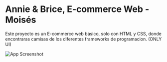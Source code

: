 # Annie & Brice, E-commerce Web - Moisés

Este proyecto es un E-commerce web básico, solo con HTML y CSS, donde encontraras camisas de los diferentes frameworks de programacion.
(ONLY UI)


![App Screenshot](https://sitesafemoi.github.io/annie-brice-ecomerce/img/logo.png)


